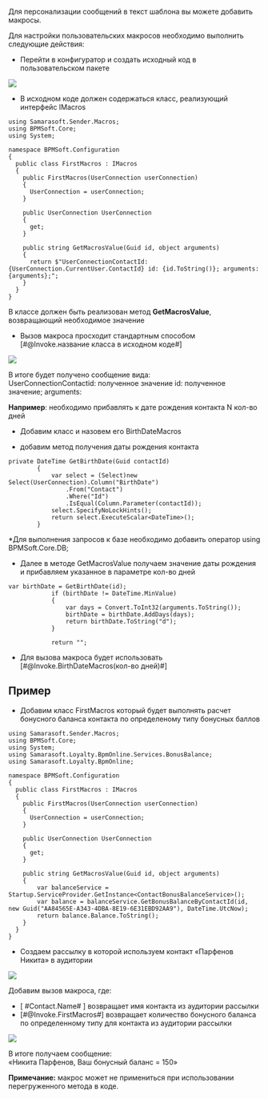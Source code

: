 Для персонализации сообщений в текст шаблона вы можете добавить макросы.

Для настройки пользовательских макросов необходимо выполнить следующие действия:

- Перейти в конфигуратор и создать исходный код в пользовательском пакете

![](https://samarasoft.com/wp-content/uploads/2023/11/%D1%81%D0%BE%D0%B7%D0%B4%D0%B0%D0%BD%D0%B8%D0%B5-%D0%BF%D0%BE%D0%BB%D1%8C%D0%B7%D0%BE%D0%B2%D0%B0%D1%82%D0%B5%D0%BB%D1%8C%D1%81%D0%BA%D0%B8%D1%85-%D0%BC%D0%B0%D0%BA%D1%80%D0%BE%D1%81%D0%BE%D0%B21-1024x415.png)

- В исходном коде должен содержаться класс, реализующий интерфейс IMacros

```
using Samarasoft.Sender.Macros;
using BPMSoft.Core;
using System;

namespace BPMSoft.Configuration
{
  public class FirstMacros : IMacros
  {
    public FirstMacros(UserConnection userConnection)
    {
      UserConnection = userConnection;
    }
    
    public UserConnection UserConnection
    {
      get;
    }
    
    public string GetMacrosValue(Guid id, object arguments)
    {
      return $"UserConnectionContactId: {UserConnection.CurrentUser.ContactId} id: {id.ToString()}; arguments: {arguments};";
    }
  }
}
```

В классе должен быть реализован метод **GetMacrosValue**, возвращающий необходимое значение

- Вызов макроса просходит стандартным способом [#@Invoke.название класса в исходном коде#]

![](https://samarasoft.com/wp-content/uploads/2023/11/%D1%81%D0%BE%D0%B7%D0%B4%D0%B0%D0%BD%D0%B8%D0%B5-%D0%BF%D0%BE%D0%BB%D1%8C%D0%B7%D0%BE%D0%B2%D0%B0%D1%82%D0%B5%D0%BB%D1%8C%D1%81%D0%BA%D0%B8%D1%85-%D0%BC%D0%B0%D0%BA%D1%80%D0%BE%D1%81%D0%BE%D0%B22-1024x168.png)

В итоге будет получено сообщение вида:  
UserConnectionContactid: полученное значение id: полученное значение; arguments:

**Например**: необходимо прибавлять к дате рождения контакта N кол-во дней

- Добавим класс и назовем его BirthDateMacros

- добавим метод получения даты рождения контакта

```
private DateTime GetBirthDate(Guid contactId)
        {
            var select = (Select)new Select(UserConnection).Column("BirthDate")
                .From("Contact")
                .Where("Id")
                .IsEqual(Column.Parameter(contactId));
            select.SpecifyNoLockHints();
            return select.ExecuteScalar<DateTime>();
        }
```

*Для выполнения запросов к базе необходимо добавить оператор using BPMSoft.Core.DB;

- Далее в методе GetMacrosValue получаем значение даты рождения и прибавляем указанное в параметре кол-во дней

```
var birthDate = GetBirthDate(id);
            if (birthDate != DateTime.MinValue)
            {
                var days = Convert.ToInt32(arguments.ToString());
                birthDate = birthDate.AddDays(days);
                return birthDate.ToString("d");
            }

            return "";
```

- Для вызова макроса будет использовать [#@Invoke.BirthDateMacros(кол-во дней)#]

## **Пример**[](https://samarasoft.com/docs/sms-sender/create-template-sms-messages/create-custom-macros/#%D0%BF%D1%80%D0%B8%D0%BC%D0%B5%D1%80)

- Добавим класс FirstMacros который будет выполнять расчет бонусного баланса контакта по определеному типу бонусных баллов

```
using Samarasoft.Sender.Macros;
using BPMSoft.Core;
using System;
using Samarasoft.Loyalty.BpmOnline.Services.BonusBalance;
using Samarasoft.Loyalty.BpmOnline;

namespace BPMSoft.Configuration
{
  public class FirstMacros : IMacros
  {
    public FirstMacros(UserConnection userConnection)
    {
      UserConnection = userConnection;
    }
    
    public UserConnection UserConnection
    {
      get;
    }
    
    public string GetMacrosValue(Guid id, object arguments)
    {
    	var balanceService = Startup.ServiceProvider.GetInstance<ContactBonusBalanceService>();
    	var balance = balanceService.GetBonusBalanceByContactId(id, new Guid("AA84565E-A343-4DBA-8E19-6E31EBD92AA9"), DateTime.UtcNow);
		return balance.Balance.ToString();
    }
  }
}
```

- Создаем рассылку в которой используем контакт «Парфенов Никита» в аудитории

![](https://samarasoft.com/wp-content/uploads/2023/11/%D1%81%D0%BE%D0%B7%D0%B4%D0%B0%D0%BD%D0%B8%D0%B5-%D0%BF%D0%BE%D0%BB%D1%8C%D0%B7%D0%BE%D0%B2%D0%B0%D1%82%D0%B5%D0%BB%D1%8C%D1%81%D0%BA%D0%B8%D1%85-%D0%BC%D0%B0%D0%BA%D1%80%D0%BE%D1%81%D0%BE%D0%B23-1024x575.png)

Добавим вызов макроса, где:

- [ #Contact.Name# ] возвращает имя контакта из аудитории рассылки
- [#@Invoke.FirstMacros#] возвращает количество бонусного баланса по определенному типу для контакта из аудитории рассылки

![](https://samarasoft.com/wp-content/uploads/2023/11/%D1%81%D0%BE%D0%B7%D0%B4%D0%B0%D0%BD%D0%B8%D0%B5-%D0%BF%D0%BE%D0%BB%D1%8C%D0%B7%D0%BE%D0%B2%D0%B0%D1%82%D0%B5%D0%BB%D1%8C%D1%81%D0%BA%D0%B8%D1%85-%D0%BC%D0%B0%D0%BA%D1%80%D0%BE%D1%81%D0%BE%D0%B24-1024x168.png)

В итоге получаем сообщение:  
«Никита Парфенов, Ваш бонусный баланс = 150»

**Примечание:** макрос может не примениться при использовании перегруженного метода в коде.